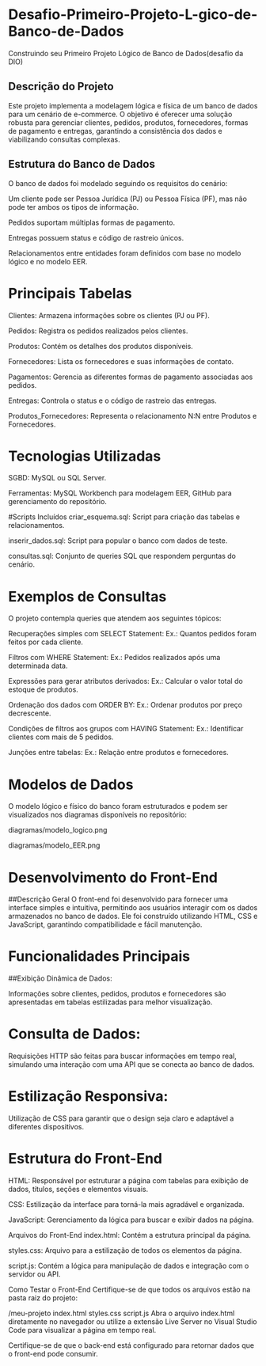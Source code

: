 # Desafio-Primeiro-Projeto-L-gico-de-Banco-de-Dados
Construindo seu Primeiro Projeto Lógico de Banco de Dados(desafio da DIO)

## Descrição do Projeto
Este projeto implementa a modelagem lógica e física de um banco de dados para um cenário de e-commerce. O objetivo é oferecer uma solução robusta para gerenciar clientes, pedidos, produtos, fornecedores, formas de pagamento e entregas, garantindo a consistência dos dados e viabilizando consultas complexas.

## Estrutura do Banco de Dados
O banco de dados foi modelado seguindo os requisitos do cenário:

Um cliente pode ser Pessoa Jurídica (PJ) ou Pessoa Física (PF), mas não pode ter ambos os tipos de informação.

Pedidos suportam múltiplas formas de pagamento.

Entregas possuem status e código de rastreio únicos.

Relacionamentos entre entidades foram definidos com base no modelo lógico e no modelo EER.

# Principais Tabelas
Clientes: Armazena informações sobre os clientes (PJ ou PF).

Pedidos: Registra os pedidos realizados pelos clientes.

Produtos: Contém os detalhes dos produtos disponíveis.

Fornecedores: Lista os fornecedores e suas informações de contato.

Pagamentos: Gerencia as diferentes formas de pagamento associadas aos pedidos.

Entregas: Controla o status e o código de rastreio das entregas.

Produtos_Fornecedores: Representa o relacionamento N:N entre Produtos e Fornecedores.

# Tecnologias Utilizadas
SGBD: MySQL ou SQL Server.

Ferramentas: MySQL Workbench para modelagem EER, GitHub para gerenciamento do repositório.

#Scripts Incluídos
criar_esquema.sql: Script para criação das tabelas e relacionamentos.

inserir_dados.sql: Script para popular o banco com dados de teste.

consultas.sql: Conjunto de queries SQL que respondem perguntas do cenário.

# Exemplos de Consultas
O projeto contempla queries que atendem aos seguintes tópicos:

Recuperações simples com SELECT Statement: Ex.: Quantos pedidos foram feitos por cada cliente.

Filtros com WHERE Statement: Ex.: Pedidos realizados após uma determinada data.

Expressões para gerar atributos derivados: Ex.: Calcular o valor total do estoque de produtos.

Ordenação dos dados com ORDER BY: Ex.: Ordenar produtos por preço decrescente.

Condições de filtros aos grupos com HAVING Statement: Ex.: Identificar clientes com mais de 5 pedidos.

Junções entre tabelas: Ex.: Relação entre produtos e fornecedores.

# Modelos de Dados
O modelo lógico e físico do banco foram estruturados e podem ser visualizados nos diagramas disponíveis no repositório:

diagramas/modelo_logico.png

diagramas/modelo_EER.png


# Desenvolvimento do Front-End
##Descrição Geral
O front-end foi desenvolvido para fornecer uma interface simples e intuitiva, permitindo aos usuários interagir com os dados armazenados no banco de dados. Ele foi construído utilizando HTML, CSS e JavaScript, garantindo compatibilidade e fácil manutenção.

# Funcionalidades Principais
##Exibição Dinâmica de Dados:

Informações sobre clientes, pedidos, produtos e fornecedores são apresentadas em tabelas estilizadas para melhor visualização.

# Consulta de Dados:

Requisições HTTP são feitas para buscar informações em tempo real, simulando uma interação com uma API que se conecta ao banco de dados.

# Estilização Responsiva:

Utilização de CSS para garantir que o design seja claro e adaptável a diferentes dispositivos.

# Estrutura do Front-End
HTML: Responsável por estruturar a página com tabelas para exibição de dados, títulos, seções e elementos visuais.

CSS: Estilização da interface para torná-la mais agradável e organizada.

JavaScript: Gerenciamento da lógica para buscar e exibir dados na página.

Arquivos do Front-End
index.html: Contém a estrutura principal da página.

styles.css: Arquivo para a estilização de todos os elementos da página.

script.js: Contém a lógica para manipulação de dados e integração com o servidor ou API.

Como Testar o Front-End
Certifique-se de que todos os arquivos estão na pasta raiz do projeto:

/meu-projeto
  index.html
  styles.css
  script.js
Abra o arquivo index.html diretamente no navegador ou utilize a extensão Live Server no Visual Studio Code para visualizar a página em tempo real.

Certifique-se de que o back-end está configurado para retornar dados que o front-end pode consumir.
